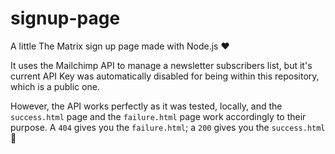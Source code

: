 # signup-page
A little The Matrix sign up page made with Node.js ❤

It uses the Mailchimp API to manage a newsletter subscribers list, but it's current API Key was automatically disabled for being within this repository, which is a public one.

However, the API works perfectly as it was tested, locally, and the `success.html` page and the `failure.html` page work accordingly to their purpose.
A `404` gives you the `failure.html`; a `200` gives you the `success.html` 🙂
